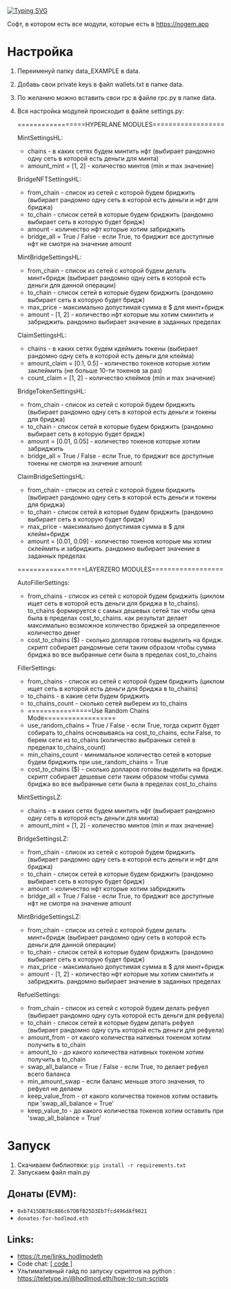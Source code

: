 [![Typing SVG](https://readme-typing-svg.herokuapp.com?color=%2336BCF7&lines=Nogem.app-AIO)](https://git.io/typing-svg)

Софт, в котором есть все модули, которые есть в https://nogem.app

# Настройка
1. Переименуй папку data_EXAMPLE в data.
2. Добавь свои private keys в файл wallets.txt в папке data.
3. По желанию можно вставить свои rpc в файле rpc.py в папке data.
4. Вся настройка модулей происходит в файле settings.py:

    =================HYPERLANE MODULES==================

    MintSettingsHL:
    - chains - в каких сетях будем минтить нфт (выбирает рандомно одну сеть в которой есть деньги для минта)
    - amount_mint = [1, 2] - количество минтов (min и max значение)

    BridgeNFTSettingsHL:
    - from_chain - список из сетей с которой будем бриджить (выбирает рандомно одну сеть в которой есть деньги и нфт для бриджа)
    - to_chain - список сетей в которые будем бриджить (рандомно выбирает сеть в которую будет бридж)
    - amount - количество нфт которые хотим забриджить
    - bridge_all = True / False - если True, то бриджит все доступные нфт не смотря на значение amount

    MintBridgeSettingsHL:
    - from_chain - список из сетей с которой будем делать минт+бридж (выбирает рандомно одну сеть в которой есть деньги для данной операции)
    - to_chain - список сетей в которые будем бриджить (рандомно выбирает сеть в которую будет бридж)
    - max_price - максимально допустимая сумма в $ для минт+бридж
    - amount - [1, 2] - количество нфт которые мы хотим сминтить и забриджить. рандомно выбирает значение в заданных пределах

    ClaimSettingsHL:
    - chains - в каких сетях будем кдеймить токены (выбирает рандомно одну сеть в которой есть деньги для клейма)
    - amount_claim = [0.1, 0.5] - количество токенов которые хотим заклеймить (не больше 10-ти токенов за раз)
    - count_claim = [1, 2] - количество клеймов (min и max значение)

    BridgeTokenSettingsHL:
    - from_chain - список из сетей с которой будем бриджить (выбирает рандомно одну сеть в которой есть деньги и токены для бриджа)
    - to_chain - список сетей в которые будем бриджить (рандомно выбирает сеть в которую будет бридж)
    - amount = [0.01, 0.05] - количество токенов которые хотим забриджить
    - bridge_all = True / False - если True, то бриджит все доступные токены не смотря на значение amount

    ClaimBridgeSettingsHL:
    - from_chain - список из сетей с которой будем бриджить (выбирает рандомно одну сеть в которой есть деньги и токены для бриджа)
    - to_chain - список сетей в которые будем бриджить (рандомно выбирает сеть в которую будет бридж)
    - max_price - максимально допустимая сумма в $ для клейм+бридж
    - amount = [0.01, 0.09] - количество токенов которые мы хотим склеймить и забриджить. рандомно выбирает значение в заданных пределах


    =================LAYERZERO MODULES==================

    AutoFillerSettings:
    - from_chains - список из сетей с которой будем бриджить (циклом ищет сеть в которой есть деньги для бриджа в to_chains). to_chains формируется с самых дешевых сетей так чтобы цена была в пределах cost_to_chains. как результат делает максимально возможное количество бриджей за определенное количество денег
    - cost_to_chains ($) - сколько долларов готовы выделить на бридж. скрипт собирает рандомные сети таким образом чтобы сумма бриджа во все выбранные сети была в пределах cost_to_chains

    FillerSettings:
    - from_chains - список из сетей с которой будем бриджить (циклом ищет сеть в которой есть деньги для бриджа в to_chains)
    - to_chains - в какие сети будем бриджить
    - to_chains_count - сколько сетей выберем из to_chains
    - ================Use Random Chains Mode==================
    - use_random_chains = True / False - если True, тогда скрипт будет собирать to_chains основываясь на cost_to_chains, если False, то берем сети из to_chains (количество выбранных сетей в пределах to_chains_count)
    - min_chains_count - минимальное количество сетей в которые будем бриджить при use_random_chains = True
    - cost_to_chains ($) - сколько долларов готовы выделить на бридж. скрипт собирает дешевые сети таким образом чтобы сумма бриджа во все выбранные сети была в пределах cost_to_chains

    MintSettingsLZ:
    - chains - в каких сетях будем минтить нфт (выбирает рандомно одну сеть в которой есть деньги для минта)
    - amount_mint = [1, 2] - количество минтов (min и max значение)

    BridgeSettingsLZ:
    - from_chain - список из сетей с которой будем бриджить (выбирает рандомно одну сеть в которой есть деньги и нфт для бриджа)
    - to_chain - список сетей в которые будем бриджить (рандомно выбирает сеть в которую будет бридж)
    - amount - количество нфт которые хотим забриджить
    - bridge_all = True / False - если True, то бриджит все доступные нфт не смотря на значение amount

    MintBridgeSettingsLZ:
    - from_chain - список из сетей с которой будем делать минт+бридж (выбирает рандомно одну сеть в которой есть деньги для данной операции)
    - to_chain - список сетей в которые будем бриджить (рандомно выбирает сеть в которую будет бридж)
    - max_price - максимально допустимая сумма в $ для минт+бридж
    - amount - [1, 2] - количество нфт которые мы хотим сминтить и забриджить. рандомно выбирает значение в заданных пределах

    RefuelSettings:
    - from_chain - список из сетей с которой будем делать рефуел (выбирает рандомно одну суть которой есть деньги для рефуела)
    - to_chain - список сетей в которые будем делать рефуел (выбирает рандомно одну суть которой есть деньги для рефуела)
    - amount_from - от какого количества нативных токеном хотим получить в to_chain
    - amount_to - до какого количества нативных токеном хотим получить в to_chain
    - swap_all_balance = True / False - если True, то делает рефуел всего баланса
    - min_amount_swap - если баланс меньше этого значения, то рефуел не делаем
    - keep_value_from - от какого количества токенов хотим оставить при 'swap_all_balance = True'
    - keep_value_to - до какого количества токенов хотим оставить при 'swap_all_balance = True'

# Запуск
1. Скачиваем библиотеки: `pip install -r requirements.txt`
2. Запускаем файл main.py

## Донаты (EVM): 
- `0xb7415DB78c886c67DBfB25D3Eb7fcd496dAf9021`
- `donates-for-hodlmod.eth`

## Links:
- https://t.me/links_hodlmodeth
- Code chat: [[ code ]](https://t.me/code_hodlmodeth)
- Ультимативный гайд по запуску скриптов на python : https://teletype.in/@hodlmod.eth/how-to-run-scripts

